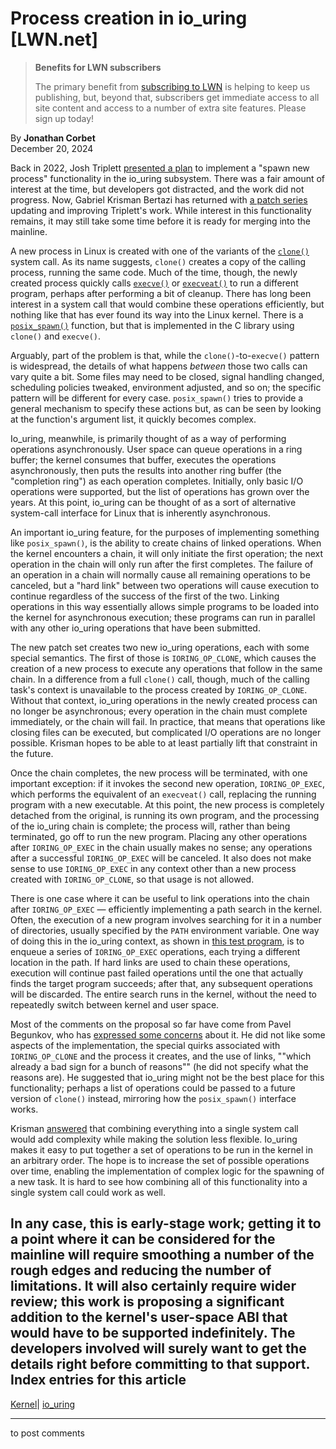 # Process creation in io_uring [LWN.net]

> **Benefits for LWN subscribers**
> 
> The primary benefit from [subscribing to LWN](/Promo/nst-nag5/subscribe) is helping to keep us publishing, but, beyond that, subscribers get immediate access to all site content and access to a number of extra site features. Please sign up today! 

By **Jonathan Corbet**  
December 20, 2024 

Back in 2022, Josh Triplett [presented a plan](/Articles/908268/) to implement a "spawn new process" functionality in the io_uring subsystem. There was a fair amount of interest at the time, but developers got distracted, and the work did not progress. Now, Gabriel Krisman Bertazi has returned with [a patch series](/ml/all/20241209234316.4132786-1-krisman@suse.de) updating and improving Triplett's work. While interest in this functionality remains, it may still take some time before it is ready for merging into the mainline. 

A new process in Linux is created with one of the variants of the [`clone()`](https://man7.org/linux/man-pages/man2/clone.2.html) system call. As its name suggests, `clone()` creates a copy of the calling process, running the same code. Much of the time, though, the newly created process quickly calls [`execve()`](https://man7.org/linux/man-pages/man2/execve.2.html) or [`execveat()`](https://man7.org/linux/man-pages/man2/execveat.2.html) to run a different program, perhaps after performing a bit of cleanup. There has long been interest in a system call that would combine these operations efficiently, but nothing like that has ever found its way into the Linux kernel. There is a [`posix_spawn()`](https://man7.org/linux/man-pages/man3/posix_spawn.3.html) function, but that is implemented in the C library using `clone()` and `execve()`. 

Arguably, part of the problem is that, while the `clone()`-to-`execve()` pattern is widespread, the details of what happens _between_ those two calls can vary quite a bit. Some files may need to be closed, signal handling changed, scheduling policies tweaked, environment adjusted, and so on; the specific pattern will be different for every case. `posix_spawn()` tries to provide a general mechanism to specify these actions but, as can be seen by looking at the function's argument list, it quickly becomes complex. 

Io_uring, meanwhile, is primarily thought of as a way of performing operations asynchronously. User space can queue operations in a ring buffer; the kernel consumes that buffer, executes the operations asynchronously, then puts the results into another ring buffer (the "completion ring") as each operation completes. Initially, only basic I/O operations were supported, but the list of operations has grown over the years. At this point, io_uring can be thought of as a sort of alternative system-call interface for Linux that is inherently asynchronous. 

An important io_uring feature, for the purposes of implementing something like `posix_spawn()`, is the ability to create chains of linked operations. When the kernel encounters a chain, it will only initiate the first operation; the next operation in the chain will only run after the first completes. The failure of an operation in a chain will normally cause all remaining operations to be canceled, but a "hard link" between two operations will cause execution to continue regardless of the success of the first of the two. Linking operations in this way essentially allows simple programs to be loaded into the kernel for asynchronous execution; these programs can run in parallel with any other io_uring operations that have been submitted. 

The new patch set creates two new io_uring operations, each with some special semantics. The first of those is `IORING_OP_CLONE`, which causes the creation of a new process to execute any operations that follow in the same chain. In a difference from a full `clone()` call, though, much of the calling task's context is unavailable to the process created by `IORING_OP_CLONE`. Without that context, io_uring operations in the newly created process can no longer be asynchronous; every operation in the chain must complete immediately, or the chain will fail. In practice, that means that operations like closing files can be executed, but complicated I/O operations are no longer possible. Krisman hopes to be able to at least partially lift that constraint in the future. 

Once the chain completes, the new process will be terminated, with one important exception: if it invokes the second new operation, `IORING_OP_EXEC`, which performs the equivalent of an `execveat()` call, replacing the running program with a new executable. At this point, the new process is completely detached from the original, is running its own program, and the processing of the io_uring chain is complete; the process will, rather than being terminated, go off to run the new program. Placing any other operations after `IORING_OP_EXEC` in the chain usually makes no sense; any operations after a successful `IORING_OP_EXEC` will be canceled. It also does not make sense to use `IORING_OP_EXEC` in any context other than a new process created with `IORING_OP_CLONE`, so that usage is not allowed. 

There is one case where it can be useful to link operations into the chain after `IORING_OP_EXEC` — efficiently implementing a path search in the kernel. Often, the execution of a new program involves searching for it in a number of directories, usually specified by the `PATH` environment variable. One way of doing this in the io_uring context, as shown in [this test program](/ml/all/20241209234421.4133054-3-krisman@suse.de), is to enqueue a series of `IORING_OP_EXEC` operations, each trying a different location in the path. If hard links are used to chain these operations, execution will continue past failed operations until the one that actually finds the target program succeeds; after that, any subsequent operations will be discarded. The entire search runs in the kernel, without the need to repeatedly switch between kernel and user space. 

Most of the comments on the proposal so far have come from Pavel Begunkov, who has [expressed some concerns](/ml/all/fd219866-b0d3-418b-aee2-f9d1815bfde0@gmail.com) about it. He did not like some aspects of the implementation, the special quirks associated with `IORING_OP_CLONE` and the process it creates, and the use of links, ""which already a bad sign for a bunch of reasons"" (he did not specify what the reasons are). He suggested that io_uring might not be the best place for this functionality; perhaps a list of operations could be passed to a future version of `clone()` instead, mirroring how the `posix_spawn()` interface works. 

Krisman [answered](/ml/all/87wmg3tk7j.fsf@mailhost.krisman.be) that combining everything into a single system call would add complexity while making the solution less flexible. Io_uring makes it easy to put together a set of operations to be run in the kernel in an arbitrary order. The hope is to increase the set of possible operations over time, enabling the implementation of complex logic for the spawning of a new task. It is hard to see how combining all of this functionality into a single system call could work as well. 

In any case, this is early-stage work; getting it to a point where it can be considered for the mainline will require smoothing a number of the rough edges and reducing the number of limitations. It will also certainly require wider review; this work is proposing a significant addition to the kernel's user-space ABI that would have to be supported indefinitely. The developers involved will surely want to get the details right before committing to that support.  
Index entries for this article  
---  
[Kernel](/Kernel/Index)| [io_uring](/Kernel/Index#io_uring)  
  


* * *

to post comments 
